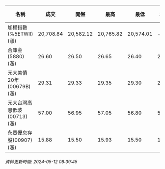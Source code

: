| 名稱 | 成交 | 開盤 | 最高 | 最低 | 均價 | 成交金額(億) | 昨收 | 漲跌幅 | 漲跌 | 總量 | 昨量 | 振幅 |
| -------- | -------- | -------- | -------- |-------- | -------- | -------- |-------- |-------- |-------- | -------- | -------- |-------- |
|加權指數(%5ETWII) (漲)|20,708.84|20,582.12|20,765.82|20,574.01|-|4,352.79|20,560.77|0.72%|148.07|9,421,642|0|0.93%|
|合庫金(5880) (漲)|26.60|26.50|26.65|26.40|26.56|2.23|26.30|1.14%|0.30|8,391|8,555|0.95%|
|元大美債20年(00679B) (漲)|29.31|29.33|29.35|29.30|29.32|9.49|29.11|0.69%|0.20|32,353|45,908|0.17%|
|元大台灣高息低波(00713) (漲)|57.00|56.95|57.05|56.80|56.90|2.26|56.85|0.26%|0.15|3,968|4,233|0.44%|
|永豐優息存股(00907) (漲)|15.88|15.50|15.93|15.50|15.80|0.966|15.42|2.98%|0.46|6,111|2,964|2.79%|
###### 資料更新時間: 2024-05-12 08:39:45